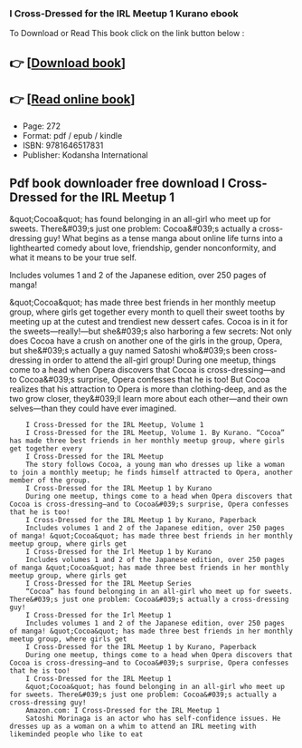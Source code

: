 ### I Cross-Dressed for the IRL Meetup 1 Kurano ebook

To Download or Read This book click on the link button below :

## 👉  [**[Download book](http://get-pdfs.com/download.php?group=book&from=github.com&id=717254&lnk=1063 "Download book")**]

## 👉  [**[Read online book](http://get-pdfs.com/download.php?group=book&from=github.com&id=717254&lnk=1063 "Read online book")**]


* Page: 272
* Format: pdf / epub / kindle
* ISBN: 9781646517831
* Publisher: Kodansha International



## Pdf book downloader free download I Cross-Dressed for the IRL Meetup 1



&amp;quot;Cocoa&amp;quot; has found belonging in an all-girl who meet up for sweets. There&amp;#039;s just one problem: Cocoa&amp;#039;s actually a cross-dressing guy! What begins as a tense manga about online life turns into a lighthearted comedy about love, friendship, gender nonconformity, and what it means to be your true self.
 
 Includes volumes 1 and 2 of the Japanese edition, over 250 pages of manga!
 
 &amp;quot;Cocoa&amp;quot; has made three best friends in her monthly meetup group, where girls get together every month to quell their sweet tooths by meeting up at the cutest and trendiest new dessert cafes. Cocoa is in it for the sweets—really!—but she&amp;#039;s also harboring a few secrets: Not only does Cocoa have a crush on another one of the girls in the group, Opera, but she&amp;#039;s actually a guy named Satoshi who&amp;#039;s been cross-dressing in order to attend the all-girl group! During one meetup, things come to a head when Opera discovers that Cocoa is cross-dressing—and to Cocoa&amp;#039;s surprise, Opera confesses that he is too! But Cocoa realizes that his attraction to Opera is more than clothing-deep, and as the two grow closer, they&amp;#039;ll learn more about each other—and their own selves—than they could have ever imagined.


        I Cross-Dressed for the IRL Meetup, Volume 1
        I Cross-Dressed for the IRL Meetup, Volume 1. By Kurano. “Cocoa” has made three best friends in her monthly meetup group, where girls get together every 
        I Cross-Dressed for the IRL Meetup
        The story follows Cocoa, a young man who dresses up like a woman to join a monthly meetup; he finds himself attracted to Opera, another member of the group.
        I Cross-Dressed for the IRL Meetup 1 by Kurano
        During one meetup, things come to a head when Opera discovers that Cocoa is cross-dressing–and to Cocoa&#039;s surprise, Opera confesses that he is too!
        I Cross-Dressed for the IRL Meetup 1 by Kurano, Paperback
        Includes volumes 1 and 2 of the Japanese edition, over 250 pages of manga! &quot;Cocoa&quot; has made three best friends in her monthly meetup group, where girls get 
        I Cross-Dressed for the Irl Meetup 1 by Kurano
        Includes volumes 1 and 2 of the Japanese edition, over 250 pages of manga &quot;Cocoa&quot; has made three best friends in her monthly meetup group, where girls get 
        I Cross-Dressed for the IRL Meetup Series
        “Cocoa” has found belonging in an all-girl who meet up for sweets. There&#039;s just one problem: Cocoa&#039;s actually a cross-dressing guy!
        I Cross-Dressed for the Irl Meetup 1
        Includes volumes 1 and 2 of the Japanese edition, over 250 pages of manga! &quot;Cocoa&quot; has made three best friends in her monthly meetup group, where girls get 
        I Cross-Dressed for the IRL Meetup 1 by Kurano, Paperback
        During one meetup, things come to a head when Opera discovers that Cocoa is cross-dressing—and to Cocoa&#039;s surprise, Opera confesses that he is too!
        I Cross-Dressed for the IRL Meetup 1
        &quot;Cocoa&quot; has found belonging in an all-girl who meet up for sweets. There&#039;s just one problem: Cocoa&#039;s actually a cross-dressing guy!
        Amazon.com: I Cross-Dressed for the IRL Meetup 1
        Satoshi Morinaga is an actor who has self-confidence issues. He dresses up as a woman on a whim to attend an IRL meeting with likeminded people who like to eat 
    




